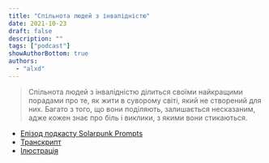 ```yaml
---
title: "Спільнота людей з інвалідністю"
date: 2021-10-23
draft: false
description: ""
tags: ["podcast"]
showAuthorBottom: true
authors:
  - "alxd"
---
```


> Спільнота людей з інвалідністю ділиться своїми найкращими порадами про те, як жити в суворому світі, який не створений для них. Багато з того, що вони поділяють, залишається несказаним, адже кожен знає про біль і виклики, з якими вони стикаються.

- [Епізод подкасту Solarpunk Prompts](https://podcast.tomasino.org/@SolarpunkPrompts/episodes/the-disabled-community)
- [Транскрипт](https://wiki.tomasino.org/writing/Solarpunk-Prompts---The-Disabled-Community)
- [Ілюстрація](/art/the-lemonaut-hackerspace/)